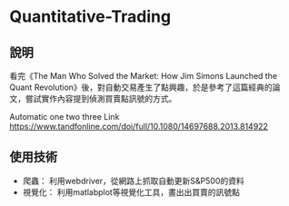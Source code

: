 # Quantitative-Trading
## 說明
看完《The Man Who Solved the Market: How Jim Simons Launched the Quant Revolution》後，對自動交易產生了點興趣，於是參考了<Automatic one two three>這篇經典的論文，嘗試實作內容提到偵測買賣點訊號的方式。

Automatic one two three Link
https://www.tandfonline.com/doi/full/10.1080/14697688.2013.814922

## 使用技術
* 爬蟲： 利用webdriver，從網路上抓取自動更新S&P500的資料
* 視覺化： 利用matlabplot等視覺化工具，畫出出買賣的訊號點

